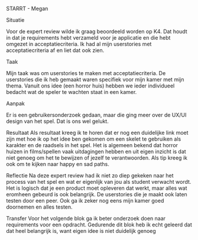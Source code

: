 STARRT - Megan

Situatie


Voor de expert review wilde ik graag beoordeeld worden op K4. Dat houdt in dat je requirements hebt verzameld voor je applicatie en die hebt omgezet in acceptatiecriteria. Ik had al mijn userstories met acceptatiecriteria af en liet dat ook zien.

Taak


Mijn taak was om userstories te maken met acceptatiecriteria. De userstories die ik heb gemaakt waren specifiek voor mijn kamer met mijn thema. Vanuit ons idee (een horror huis) hebben we ieder individueel bedacht wat de speler te wachten staat in een kamer.

Aanpak


Er is een gebruikersonderzoek gedaan, maar die ging meer over de UX/UI design van het spel. Dat is ons wel gelukt.

Resultaat
Als resultaat kreeg ik te horen dat er nog een duidelijke link moet zijn met hoe ik op het idee ben gekomen om een skelet te gebruiken als karakter en de raadsels in het spel. Het is algemeen bekend dat horror huizen in films/spellen vaak uitdagingen hebben en uit eigen inzicht is dat niet genoeg om het te bewijzen of jezelf te verantwoorden. Als tip kreeg ik ook om te kijken naar happy en sad paths. 

Reflectie
Na deze expert review had ik niet zo diep gekeken naar het process van het spel en wat er eigenlijk van jou als student verwacht wordt. Het is logisch dat je een product moet opleveren dat werkt, maar alles wat eromheen gebeurd is ook belangrijk. De userstories die je maakt ook laten testen door een peer. Ook ga ik zeker nog eens mijn kamer goed doornemen en alles testen.

Transfer
Voor het volgende blok ga ik beter onderzoek doen naar requirements voor een opdracht. Gedurende dit blok heb ik echt geleerd dat dat heel belangrijk is, want eigen idee is niet duidelijk genoeg
